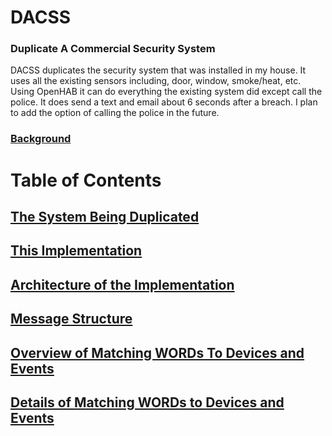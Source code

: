 # DACSS 

### Duplicate A Commercial Security System

DACSS duplicates the security system that was installed in my house.  It uses all the existing sensors including, door, window, smoke/heat, etc.  Using OpenHAB it can do everything the existing system did except call the police.  It does send a text and email about 6 seconds after a breach.  I plan to add the option of calling the police in the future.

### [Background](docs/Background.md)

# Table of Contents
## [The System Being Duplicated](docs/SystemBeingDuplicated.md)
## [This Implementation](docs/ThisImplementation.md)
## [Architecture of the Implementation](docs/ArchitectureoftheImplimentation.md)
## [Message Structure](docs/MessageStructure.md)
## [Overview of Matching WORDs To Devices and Events](docs/OverviewOfMatchingWORDsToEvents.md)
## [Details of Matching WORDs to Devices and Events](docs/DetailsOfMatchingWORDsToEvents.md)











